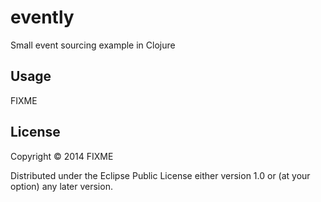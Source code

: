 # evently

Small event sourcing example in Clojure

## Usage

FIXME

## License

Copyright © 2014 FIXME

Distributed under the Eclipse Public License either version 1.0 or (at
your option) any later version.
